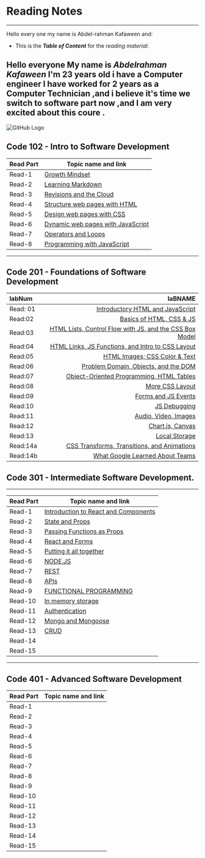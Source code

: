 # Reading Notes 
----------------------------------------------------------------
Hello every one my name is Abdel-rahman Kafaween and:
* This is the ***Table of Content*** for the *reading material*:

## Hello everyone My name is *Abdelrahman Kafaween* I'm 23 years old i have a Computer engineer I have worked for 2 years as a Computer Technician ,and i believe it's time we switch to software part now ,and I am very excited about this coure .



![GitHub Logo](https://www.stylist.co.uk/images/app/uploads/2016/09/21140727/gettyimages-1029935574.jpg?w=1200&h=1&fit=max&auto=format%2Ccompress)


## Code 102 - Intro to Software Development


| Read Part                    |       Topic name and link
-------------------------------|-----------------------------------
| Read-1                       | [Growth Mindset](https://kafaween.github.io/reading-notes/growth )
| Read-2                       | [Learning Markdown](https://kafaween.github.io/reading-notes/Read:%2001%20-%20Learning%20Markdown )
| Read-3                       | [Revisions and the Cloud](https://kafaween.github.io/reading-notes/Reflection%20and%20Discussion )
| Read-4                       | [Structure web pages with HTML](https://kafaween.github.io/reading-notes/html_task)
| Read-5                       | [Design web pages with CSS](https://kafaween.github.io/reading-notes/css_read)
| Read-6                       | [Dynamic web pages with JavaScript](https://kafaween.github.io/reading-notes/jsread )
| Read-7                       | [Operators and Loops](https://kafaween.github.io/reading-notes/jsread2 )
| Read-8                       | [Programming with JavaScript](https://kafaween.github.io/reading-notes/function-js )


-----------------------------------------------------------------------------------------------------------------------------------------------

## Code 201 - Foundations of Software Development

| labNum        | laBNAME           
|    :----      |    -------------: 
| Read: 01      | [Introductory HTML and JavaScript]( https://kafaween.github.io/reading-notes-201/class-01)       
| Read:02       | [Basics of HTML, CSS & JS]( https://kafaween.github.io/reading-notes-201/class-02)           
| Read:03       | [HTML Lists, Control Flow with JS, and the CSS Box Model]( https://kafaween.github.io/reading-notes-201/read-03)        
| Read:04       | [HTML Links, JS Functions, and Intro to CSS Layout]( https://kafaween.github.io/reading-notes-201/read-04)            
| Read:05       | [HTML Images; CSS Color & Text]( https://kafaween.github.io/reading-notes-201/Read-05)          
| Read:06       | [Problem Domain, Objects, and the DOM]( https://kafaween.github.io/reading-notes-201/read-06)          
| Read:07       | [Object-Oriented Programming, HTML Tables]( https://kafaween.github.io/reading-notes-201/read-07)           
| Read:08       | [More CSS Layout]( https://kafaween.github.io/reading-notes-201/read-08)            
| Read:09       | [Forms and JS Events]( https://kafaween.github.io/reading-notes-201/read-09)             
| Read:10       | [JS Debugging]( https://kafaween.github.io/reading-notes-201/read-10)            
| Read:11       | [Audio, Video, Images]( https://kafaween.github.io/reading-notes-201/read-11)           
| Read:12       | [Chart.js, Canvas]( https://kafaween.github.io/reading-notes-201/read-12)           
| Read:13       | [Local Storage]( https://kafaween.github.io/reading-notes-201/read-13)          
| Read:14a      | [CSS Transforms, Transitions, and Animations]( https://kafaween.github.io/reading-notes-201/read-14)          
| Read:14b      | [What Google Learned About Teams]( https://kafaween.github.io/reading-notes-201/read-14b)          















## Code 301 - Intermediate Software Development.

----------------------------------------------------------------

 

| Read Part                    |       Topic name and link
-------------------------------|-----------------------------------
| Read-1                       | [Introduction to React and Components](https://kafaween.github.io/301-reading/read-01 )
| Read-2                       | [State and Props](https://kafaween.github.io/301-reading/read-02 )
| Read-3                       | [Passing Functions as Props](https://kafaween.github.io/301-reading/read-03 )
| Read-4                       | [React and Forms](https://kafaween.github.io/301-reading/read-04 )
| Read-5                       | [Putting it all together](https://kafaween.github.io/301-reading/read-05 )
| Read-6                       | [NODE.JS](https://kafaween.github.io/301-reading/read-06 )
| Read-7                       | [REST](https://kafaween.github.io/301-reading/read-07 )
| Read-8                       | [APIs](https://kafaween.github.io/301-reading/read-08 )
| Read-9                       | [FUNCTIONAL PROGRAMMING](https://kafaween.github.io/301-reading/read-09 )
| Read-10                      | [In memory storage](https://kafaween.github.io/301-reading/read-10 )
| Read-11                      | [Authentication](https://kafaween.github.io/301-reading/read-11 )
| Read-12                      | [Mongo and Mongoose](https://kafaween.github.io/301-reading/read-12 )
| Read-13                      | [CRUD](https://kafaween.github.io/301-reading/read-13 )
| Read-14                      |
| Read-15                      |


------------------------------------------------------------------------------------------------------------------------------------------------------

## Code 401 - Advanced Software Development 


| Read Part                    |       Topic name and link
-------------------------------|-----------------------------------
| Read-1                       | 
| Read-2                       | 
| Read-3                       | 
| Read-4                       |
| Read-5                       |
| Read-6                       |
| Read-7                       |
| Read-8                       |
| Read-9                       |
| Read-10                      |
| Read-11                      |
| Read-12                      |
| Read-13                      |
| Read-14                      |
| Read-15                      |
